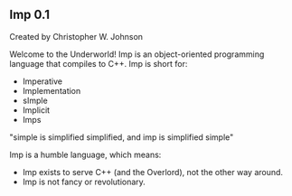 ## Imp 0.1 ##

Created by Christopher W. Johnson

Welcome to the Underworld!  Imp is an object-oriented programming language that compiles to C++.  Imp is short for:

* Imperative
* Implementation
* sImple	
* Implicit
* Imps

"simple is simplified simplified, and imp is simplified simple"

Imp is a humble language, which means:

* Imp exists to serve C++ (and the Overlord), not the other way around.
* Imp is not fancy or revolutionary.